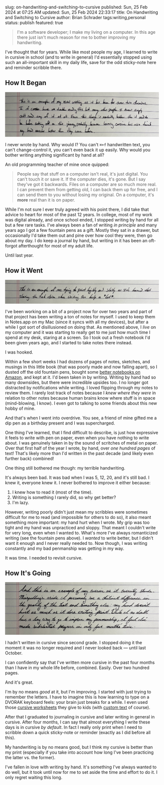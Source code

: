 slug: on-handwriting-and-switching-to-cursive
published: Sun, 25 Feb 2024 at 07:25 AM
updated: Sun, 25 Feb 2024 22:33:17 
title: On Handwriting and Switching to Cursive
author: Brian Schrader
tags:writing,personal
status: publish
featured: true

> I'm a software developer; I make my living on a computer. In this age there just isn't much reason for me to bother improving my handwriting.

I've thought that for years. While like most people my age, I learned to write in cursive in school (and to write in general) I'd essentially stopped using such an all-important skill in my daily life, save for the odd sticky-note here and reminder scribble there.

## How It Began

![Examples of my typical print writing](/images/blog/writing-example-print.png)

I never wrote by hand. Why would I? You can't <code>⌘+f</code> handwritten text, you can't change-control it, you can't even back it up easily. Why would you bother writing anything significant by hand at all?

An old programming teacher of mine once quipped:

> People say that stuff on a computer isn't real, it's just digital. You can't touch it or save it. If the computer dies, it's gone. But I say they've got it backwards. Files on a computer are so much more real. I can prevent them from getting old, I can back them up for free, and I can send them to you without losing my original. On a computer, it's **more** real than it is on paper.

While I'm not sure I ever truly agreed with his point there, I did take that advice to heart for most of the past 12 years. In college, most of my work was digital already, and once school ended, I stopped writing by hand for all but a few rare tasks. I've always been a fan of writing *in principle* and many years ago I got a few fountain pens as a gift. Mostly they sat in a drawer, but occasionally I'd take them out and pine over how cool they were, then go about my day. I do keep a journal by hand, but writing in it has been an oft-forgot afterthought for most of my adult life.

Until last year.

## How it Went

![Examples of my slightly enhanced print writing](/images/blog/writing-examples-better-print.png)

I've been working on a bit of a project now for over two years and part of that project has been writing a ton of notes for myself. I used to keep them in Notes.app on my Mac (since it syncs with all my devices), but after a while I got sort of disillusioned on doing that. As mentioned above, I *live* on my computer and it was starting to really get to me just how much time I spend at my desk, staring at a screen. So I took out a fresh notebook I'd been given years ago, and I started to take notes there instead.

I was hooked.

Within a few short weeks I had dozens of pages of notes, sketches, and musings in this little book (that was poorly made and now falling apart), so I dusted off the old fountain pens, bought some [better notebooks on Amazon](https://www.amazon.com/gp/product/B07YLTJHH4/), and kept at it. I'd been taken in by writing. Writing by hand had so many downsides, but there were incredible upsides too. I no longer got distracted by notifications while writing. I loved flipping through my notes to review them. I rarely lost track of notes because I *knew where they were* in relation to other notes because human brains know where stuff is in space (mind-blowing, I know). I even got to talking to some friends about this new hobby of mine.

And that's when I went into overdrive. You see, a friend of mine gifted me a dip pen as a birthday present and I was supercharged.

One thing I've learned, that I find difficult to describe, is just how expressive it feels to write with pen on paper, even when you have nothing to write about. I was genuinely taken in by the sound of scritches of metal on paper. Over that first half of the year I wrote, by hand, over *one hundred pages* of text! That's likely more than I'd written in the past decade (and likely even further back) combined!

One thing still bothered me though: my terrible handwriting.

It's always been bad. It was bad when I was 5, 12, 20, and it's still bad. I knew it, everyone knew it. I never bothered to improve it either because:

1. I knew how to read it (most of the time).
2. Writing is something I rarely did, so why get better?
3. I'm lazy.

However, writing poorly didn't just mean my scribbles were sometimes difficult for me to read (and impossible for others to do so), it also meant something more important: my hand hurt when I wrote. My grip was too tight and my hand was unpracticed and sloppy. That meant I couldn't write for very long, even when I wanted to. What's more I've always romanticized writing (see the fountain pens above). I *wanted* to write better, but I didn't want it enough and I never really needed to. Now though, I was writing constantly and my bad penmanship was getting in my way.

It was time. I needed to revisit cursive.

## How It's Going

![Examples of my cursive writing](/images/blog/writing-examples-cursive.png)

I hadn't written in cursive since second grade. I stopped doing it the moment it was no longer required and I never looked back &mdash; until last October.

I can confidently say that I've written more cursive in the past four months than I have in my whole life before, combined. Easily. Over two hundred pages.

And it's great.

I'm by no means *good* at it, but I'm improving. I started with just trying to remember the letters. I have to imagine this is how learning to type on a DVORAK keyboard feels: your brain just breaks for a while. I even used those [cursive worksheets](https://www.worksheetworks.com/english/writing/handwriting/cursive-practice.html) they give to kids (with [custom text](https://tolkiengateway.net/wiki/Song_of_Parting#In_The_Silmarillion) of course).

After that I graduated to journaling in cursive and later writing in general in cursive. After four months, I can say that almost everything I write these days is in cursive *by default*. In fact I really only print when I need to scribble down a quick sticky-note or reminder (exactly as I did before all this).

My handwriting is by no means good, but I think my cursive is better than my print (especially if you take into account how long I've been practicing the latter vs. the former).

I've fallen in love with writing by hand. It's something I've always wanted to do well, but it took until now for me to set aside the time and effort to do it. I only regret waiting this long.


